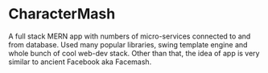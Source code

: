 # CharacterMash
A full stack MERN app with numbers of micro-services connected to and from database. Used many popular libraries, swing template engine and whole bunch of cool web-dev stack. Other than that, the idea of app is very similar to ancient Facebook aka Facemash. 
